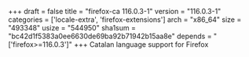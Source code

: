 +++
draft = false
title = "firefox-ca 116.0.3-1"
version = "116.0.3-1"
categories = ['locale-extra', 'firefox-extensions']
arch = "x86_64"
size = "493348"
usize = "544950"
sha1sum = "bc42d1f5383a0ee6630de69ba92b71942b15aa8e"
depends = "['firefox>=116.0.3']"
+++
Catalan language support for Firefox